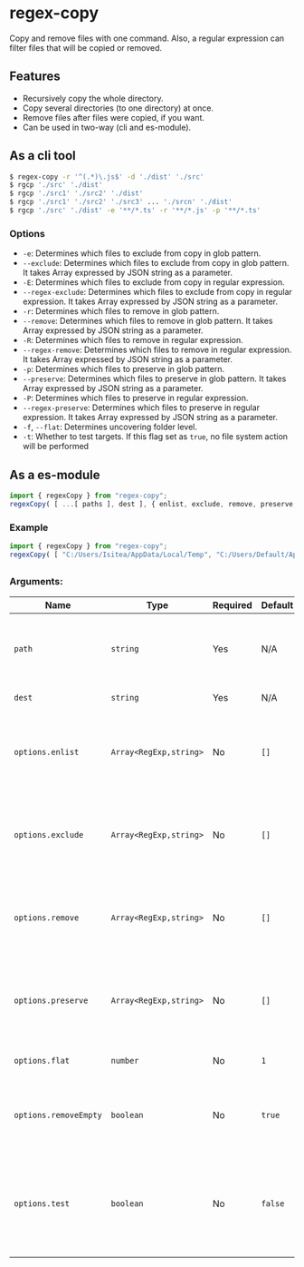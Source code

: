 # regex-copy
Copy and remove files with one command.
Also, a regular expression can filter files that will be copied or removed.

## Features
- Recursively copy the whole directory.
- Copy several directories (to one directory) at once. 
- Remove files after files were copied, if you want.
- Can be used in two-way (cli and es-module).

## As a cli tool
```bash
$ regex-copy -r '^(.*)\.js$' -d './dist' './src'
$ rgcp './src' './dist'
$ rgcp './src1' './src2' './dist'
$ rgcp './src1' './src2' './src3' ... './srcn' './dist'
$ rgcp './src' './dist' -e '**/*.ts' -r '**/*.js' -p '**/*.ts'
```
### Options
- `-e`: Determines which files to exclude from copy in glob pattern.
- `--exclude`: Determines which files to exclude from copy in glob pattern. It takes Array expressed by JSON string as a parameter.
- `-E`: Determines which files to exclude from copy in regular expression.
- `--regex-exclude`: Determines which files to exclude from copy in regular expression. It takes Array expressed by JSON string as a parameter.
- `-r`: Determines which files to remove in glob pattern.
- `--remove`: Determines which files to remove in glob pattern. It takes Array expressed by JSON string as a parameter.
- `-R`: Determines which files to remove in regular expression.
- `--regex-remove`: Determines which files to remove in regular expression. It takes Array expressed by JSON string as a parameter.
- `-p`: Determines which files to preserve in glob pattern.
- `--preserve`: Determines which files to preserve in glob pattern. It takes Array expressed by JSON string as a parameter.
- `-P`: Determines which files to preserve in regular expression.
- `--regex-preserve`: Determines which files to preserve in regular expression. It takes Array expressed by JSON string as a parameter.
- `-f`, `--flat`: Determines uncovering folder level.
- `-t`: Whether to test targets. If this flag set as `true`, no file system action will be performed
## As a es-module
```js
import { regexCopy } from "regex-copy";
regexCopy( [ ...[ paths ], dest ], { enlist, exclude, remove, preserve, flat, removeEmpty, test } )// Returns a Promise with undefined.
```
### Example
```js
import { regexCopy } from "regex-copy";
regexCopy( [ "C:/Users/Isitea/AppData/Local/Temp", "C:/Users/Default/AppData/Local/Temp", "C:/Temp" ], { exclude: [ /.+/, "**/*" ], remove: [ "**/*.tmp" ], preserve: [ "**/*" ], test: true } );
```

##


### Arguments:

| Name | Type | Required | Default | Description |
| ---- | ---- | -------- | ------- | ----------- |
| `path` | `string` | Yes | N/A | Source files or folder. It can be expressed with a glob pattern |
| `dest` | `string` | Yes | N/A | Destination folder path |
| `options.enlist` | `Array<RegExp,string>` | No | `[]` | Regular expression / glob pattern that determines which files to copy |
| `options.exclude` | `Array<RegExp,string>` | No | `[]` | Regular expression / glob pattern that determines which files to copy |
| `options.remove` | `Array<RegExp,string>` | No | `[]` | Regular expression / glob pattern that determines which files to copy |
| `options.preserve` | `Array<RegExp,string>` | No | `[]` | Regular expression / glob pattern that determines which files to copy |
| `options.flat` | `number` | No | `1` | Determines uncovering folder level. |
| `options.removeEmpty` | `boolean` | No | `true` | Wheter to remove empty source folder after remove |
| `options.test` | `boolean` | No | `false` | Whether to test targets. If this flag set as `true`, no file system action will be performed |

